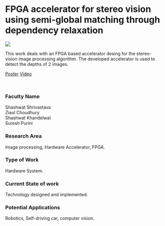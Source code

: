 # FPGA accelerator for stereo vision using semi-global matching through dependency relaxation

![](https://i.imgur.com/slOlZx4.png)

This work deals with an FPGA based accelerator desing for the stereo-vision image processing algorithm. The developed accelerator is used to detect the depths of 2 images.

[Poster](02.%20Fpga%20accelerator%20for%20stereo%20vision%20using%20semi-global%20matching%20through%20dependency%20relaxation.pdf)
[Video](https://youtu.be/Sxid3mM_VU0)

<br>


### Faculty Name

Shashwat Shrivastava<br>
Ziaul Choudhury<br>
Shashwat Khandelwal<br>
Suresh Purini


### Research Area

Image processing, Hardware Accelerator, FPGA.


### Type of Work

Hardware System.


### Current State of work

Technology designed and implemented.


### Potential Applications

Robotics, Self-driving car, computer vision.
